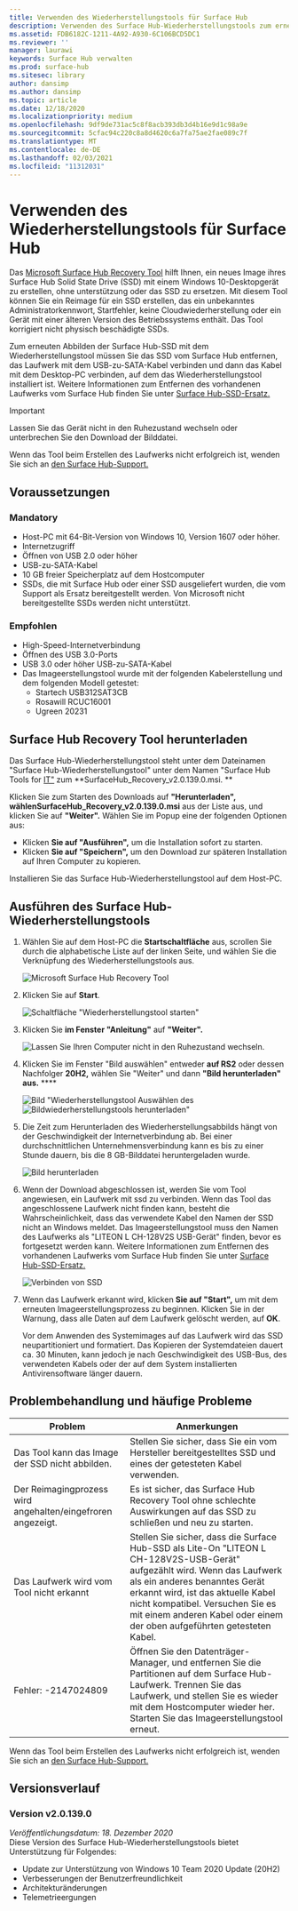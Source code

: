 ```yaml
---
title: Verwenden des Wiederherstellungstools für Surface Hub
description: Verwenden des Surface Hub-Wiederherstellungstools zum erneuten Abbilden des SSD.
ms.assetid: FDB6182C-1211-4A92-A930-6C106BCD5DC1
ms.reviewer: ''
manager: laurawi
keywords: Surface Hub verwalten
ms.prod: surface-hub
ms.sitesec: library
author: dansimp
ms.author: dansimp
ms.topic: article
ms.date: 12/18/2020
ms.localizationpriority: medium
ms.openlocfilehash: 9df9de731ac5c8f8acb393db3d4b16e9d1c98a9e
ms.sourcegitcommit: 5cfac94c220c8a8d4620c6a7fa75ae2fae089c7f
ms.translationtype: MT
ms.contentlocale: de-DE
ms.lasthandoff: 02/03/2021
ms.locfileid: "11312031"
---
```

# Verwenden des Wiederherstellungstools für Surface Hub

Das [Microsoft Surface Hub Recovery Tool](https://www.microsoft.com/download/details.aspx?id=52210) hilft Ihnen, ein neues Image ihres Surface Hub Solid State Drive (SSD) mit einem Windows 10-Desktopgerät zu erstellen, ohne unterstützung oder das SSD zu ersetzen. Mit diesem Tool können Sie ein Reimage für ein SSD erstellen, das ein unbekanntes Administratorkennwort, Startfehler, keine Cloudwiederherstellung oder ein Gerät mit einer älteren Version des Betriebssystems enthält. Das Tool korrigiert nicht physisch beschädigte SSDs.

Zum erneuten Abbilden der Surface Hub-SSD mit dem Wiederherstellungstool müssen Sie das SSD vom Surface Hub entfernen, das Laufwerk mit dem USB-zu-SATA-Kabel verbinden und dann das Kabel mit dem Desktop-PC verbinden, auf dem das Wiederherstellungstool installiert ist. Weitere Informationen zum Entfernen des vorhandenen Laufwerks vom Surface Hub finden Sie unter [Surface Hub-SSD-Ersatz.](surface-hub-ssd-replacement.md)

> [!IMPORTANT]
> Lassen Sie das Gerät nicht in den Ruhezustand wechseln oder unterbrechen Sie den Download der Bilddatei.

Wenn das Tool beim Erstellen des Laufwerks nicht erfolgreich ist, wenden Sie sich an [den Surface Hub-Support.](https://support.microsoft.com/help/4037644/surface-contact-surface-warranty-and-software-support)

## Voraussetzungen

### Mandatory

- Host-PC mit 64-Bit-Version von Windows 10, Version 1607 oder höher.
- Internetzugriff
- Öffnen von USB 2.0 oder höher
- USB-zu-SATA-Kabel
- 10 GB freier Speicherplatz auf dem Hostcomputer
- SSDs, die mit Surface Hub oder einer SSD ausgeliefert wurden, die vom Support als Ersatz bereitgestellt werden. Von Microsoft nicht bereitgestellte SSDs werden nicht unterstützt.

### Empfohlen

- High-Speed-Internetverbindung
- Öffnen des USB 3.0-Ports
- USB 3.0 oder höher USB-zu-SATA-Kabel
- Das Imageerstellungstool wurde mit der folgenden Kabelerstellung und dem folgenden Modell getestet:
    - Startech USB312SAT3CB
    - Rosawill RCUC16001
    - Ugreen 20231

## Surface Hub Recovery Tool herunterladen

Das Surface Hub-Wiederherstellungstool steht unter dem Dateinamen "Surface Hub-Wiederherstellungstool" unter dem Namen "Surface Hub Tools for [IT"](https://www.microsoft.com/download/details.aspx?id=52210) zum **SurfaceHub_Recovery_v2.0.139.0.msi. **

Klicken Sie zum Starten des Downloads auf **"Herunterladen",** **wählenSurfaceHub_Recovery_v2.0.139.0.msi** aus der Liste aus, und klicken Sie auf **"Weiter".** Wählen Sie im Popup eine der folgenden Optionen aus:

- Klicken **Sie auf "Ausführen",** um die Installation sofort zu starten.
- Klicken **Sie auf "Speichern",** um den Download zur späteren Installation auf Ihren Computer zu kopieren.

Installieren Sie das Surface Hub-Wiederherstellungstool auf dem Host-PC.

## Ausführen des Surface Hub-Wiederherstellungstools

1. Wählen Sie auf dem Host-PC die **Startschaltfläche** aus, scrollen Sie durch die alphabetische Liste auf der linken Seite, und wählen Sie die Verknüpfung des Wiederherstellungstools aus.

    ![Microsoft Surface Hub Recovery Tool](images/shrt-shortcut.png)

2. Klicken Sie auf **Start**.

    ![Schaltfläche "Wiederherstellungstool starten"](images/shrt-start.png)


3. Klicken Sie **im Fenster "Anleitung"** auf **"Weiter".**

    ![Lassen Sie Ihren Computer nicht in den Ruhezustand wechseln.](images/shrt-guidance.png)

4. Klicken Sie im Fenster "Bild auswählen" entweder **auf RS2** oder dessen Nachfolger **20H2,** wählen Sie "Weiter" und dann **"Bild herunterladen" aus.** ****

     ![Bild "Wiederherstellungstool Auswählen des ](images/shrt-select-image.png) ![ Bildwiederherstellungstools herunterladen"](images/shrt-download-image.png)

5. Die Zeit zum Herunterladen des Wiederherstellungsabbilds hängt von der Geschwindigkeit der Internetverbindung ab. Bei einer durchschnittlichen Unternehmensverbindung kann es bis zu einer Stunde dauern, bis die 8 GB-Bilddatei heruntergeladen wurde.

    ![Bild herunterladen](images/shrt-download.png)



5. Wenn der Download abgeschlossen ist, werden Sie vom Tool angewiesen, ein Laufwerk mit ssd zu verbinden. Wenn das Tool das angeschlossene Laufwerk nicht finden kann, besteht die Wahrscheinlichkeit, dass das verwendete Kabel den Namen der SSD nicht an Windows meldet.  Das Imageerstellungstool muss den Namen des Laufwerks als "LITEON L CH-128V2S USB-Gerät" finden, bevor es fortgesetzt werden kann.  Weitere Informationen zum Entfernen des vorhandenen Laufwerks vom Surface Hub finden Sie unter [Surface Hub-SSD-Ersatz.](surface-hub-ssd-replacement.md)

    ![Verbinden von SSD](images/shrt-drive.png)

6. Wenn das Laufwerk erkannt wird, klicken **Sie auf "Start",** um mit dem erneuten Imageerstellungsprozess zu beginnen. Klicken Sie in der Warnung, dass alle Daten auf dem Laufwerk gelöscht werden, auf **OK**.



    Vor dem Anwenden des Systemimages auf das Laufwerk wird das SSD neupartitioniert und formatiert. Das Kopieren der Systemdateien dauert ca. 30 Minuten, kann jedoch je nach Geschwindigkeit des USB-Bus, des verwendeten Kabels oder der auf dem System installierten Antivirensoftware länger dauern.



## Problembehandlung und häufige Probleme

Problem | Anmerkungen
--- | ---
Das Tool kann das Image der SSD nicht abbilden. | Stellen Sie sicher, dass Sie ein vom Hersteller bereitgestelltes SSD und eines der getesteten Kabel verwenden.
Der Reimagingprozess wird angehalten/eingefroren angezeigt. | Es ist sicher, das Surface Hub Recovery Tool ohne schlechte Auswirkungen auf das SSD zu schließen und neu zu starten.
Das Laufwerk wird vom Tool nicht erkannt | Stellen Sie sicher, dass die Surface Hub-SSD als Lite-On "LITEON L CH-128V2S-USB-Gerät" aufgezählt wird.  Wenn das Laufwerk als ein anderes benanntes Gerät erkannt wird, ist das aktuelle Kabel nicht kompatibel. Versuchen Sie es mit einem anderen Kabel oder einem der oben aufgeführten getesteten Kabel.
Fehler: -2147024809 | Öffnen Sie den Datenträger-Manager, und entfernen Sie die Partitionen auf dem Surface Hub-Laufwerk.  Trennen Sie das Laufwerk, und stellen Sie es wieder mit dem Hostcomputer wieder her. Starten Sie das Imageerstellungstool erneut.

Wenn das Tool beim Erstellen des Laufwerks nicht erfolgreich ist, wenden Sie sich an [den Surface Hub-Support.](https://support.microsoft.com/help/4037644/surface-contact-surface-warranty-and-software-support)

## Versionsverlauf

### Version v2.0.139.0

*Veröffentlichungsdatum: 18. Dezember 2020*<br>
Diese Version des Surface Hub-Wiederherstellungstools bietet Unterstützung für Folgendes:
- Update zur Unterstützung von Windows 10 Team 2020 Update (20H2)
- Verbesserungen der Benutzerfreundlichkeit
- Architekturänderungen
- Telemetrieergungen

